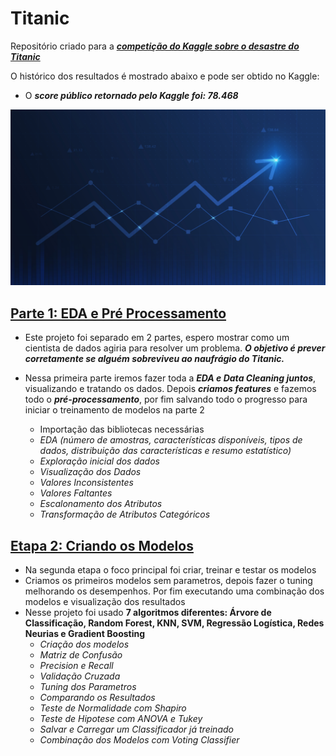 # Titanic
Repositório criado para a ***[competição do Kaggle sobre o desastre do Titanic](https://www.kaggle.com/c/titanic)***

O histórico dos resultados é mostrado abaixo e pode ser obtido no Kaggle:

- O ***score público retornado pelo Kaggle foi: 78.468***

<img src="https://github.com/RodrigoNavarroNogueira/Titanic/blob/master/img/graph_chart_with_moving_up_arrow_stock_market_financial_investment_diagram_on_blue_background.jpg" />

## [Parte 1: EDA e Pré Processamento](https://github.com/RodrigoNavarroNogueira/Titanic/blob/master/titanic_1.ipynb)

- Este projeto foi separado em 2 partes, espero mostrar como um cientista de dados agiria para resolver um problema. ***O objetivo é prever corretamente se alguém sobreviveu ao naufrágio do Titanic.***
- Nessa primeira parte iremos fazer toda a ***EDA e Data Cleaning juntos***, visualizando e tratando os dados. Depois ***criamos features*** e fazemos todo o ***pré-processamento***, por fim salvando todo o progresso para iniciar o treinamento de modelos na parte 2

  - Importação das bibliotecas necessárias
  - *EDA (número de amostras, características disponíveis, tipos de dados, distribuição das características e resumo estatístico)*
  - *Exploração inicial dos dados*
  - *Visualização dos Dados*
  - *Valores Inconsistentes*
  - *Valores Faltantes*
  - *Escalonamento dos Atributos*
  - *Transformação de Atributos Categóricos*

## [Etapa 2: Criando os Modelos](https://github.com/RodrigoNavarroNogueira/Titanic/blob/master/titanic_2.ipynb)
- Na segunda etapa o foco principal foi criar, treinar e testar os modelos
- Criamos os primeiros modelos sem parametros, depois fazer o tuning melhorando os desempenhos. Por fim executando uma combinação dos modelos e visualização dos resultados
- Nesse projeto foi usado **7 algoritmos diferentes: Árvore de Classificação, Random Forest, KNN, SVM, Regressão Logística, Redes Neurias e Gradient Boosting**
  - *Criação dos modelos*
  - *Matriz de Confusão*
  - *Precision e Recall*
  - *Validação Cruzada*
  - *Tuning dos Parametros*
  - *Comparando os Resultados*
  - *Teste de Normalidade com Shapiro*
  - *Teste de Hipotese com ANOVA e Tukey*
  - *Salvar e Carregar um Classificador já treinado*
  - *Combinação dos Modelos com Voting Classifier*
